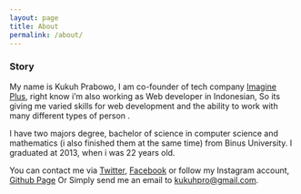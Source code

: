 ```yaml
---
layout: page
title: About
permalink: /about/
---
```

### Story

My name is Kukuh Prabowo, I am co-founder of tech company [Imagine Plus](http://imagineplus.co.id), right know i’m also working as Web developer in Indonesian, So its giving me varied skills for web development and the ability to work with many different types of person .

I have two majors degree, bachelor of science in computer science and mathematics (i also finished them at the same time) from Binus University. I graduated at 2013, when i was 22 years old.

You can contact me via [Twitter](http://twitter.com/kukuhprb), [Facebook](https://www.facebook.com/kukuh.prabowo.9) or follow my Instagram account, [Github Page](https://github.com/kukuhpro) Or Simply send me an email to kukuhpro@gmail.com.
